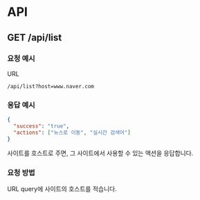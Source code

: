 # API

## GET /api/list

### 요청 예시

URL

```
/api/list?host=www.naver.com
```

### 응답 예시

```json
{
  "success": "true",
  "actions": ["뉴스로 이동", "실시간 검색어"]
}
```

사이트를 호스트로 주면, 그 사이트에서 사용할 수 있는 액션을 응답합니다.

### 요청 방법

URL query에 사이트의 호스트를 적습니다.
